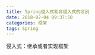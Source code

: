 ```yaml
---
title: Spring侵入式和非侵入式的区别
date: 2018-02-04 09:37:50
categories: 框架
tags: Spring
---
```

侵入式：继承或者实现框架
